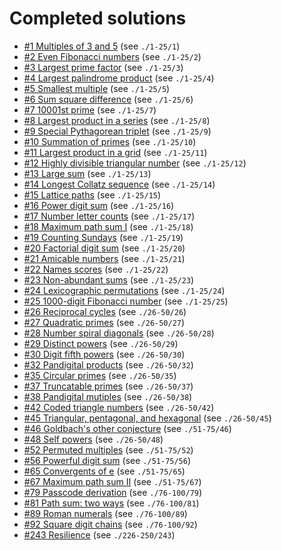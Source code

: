 Completed solutions
===================
* [#1 Multiples of 3 and 5](http://projecteuler.net/problem=1) (see `./1-25/1`)
* [#2 Even Fibonacci numbers](http://projecteuler.net/problem=2) (see `./1-25/2`)
* [#3 Largest prime factor](http://projecteuler.net/problem=3) (see `./1-25/3`)
* [#4 Largest palindrome product](http://projecteuler.net/problem=4) (see `./1-25/4`)
* [#5 Smallest multiple](http://projecteuler.net/problem=5) (see `./1-25/5`)
* [#6 Sum square difference](http://projecteuler.net/problem=6) (see `./1-25/6`)
* [#7 10001st prime](http://projecteuler.net/problem=7) (see `./1-25/7`)
* [#8 Largest product in a series](http://projecteuler.net/problem=8) (see `./1-25/8`)
* [#9 Special Pythagorean triplet](http://projecteuler.net/problem=9) (see `./1-25/9`)
* [#10 Summation of primes](http://projecteuler.net/problem=10) (see `./1-25/10`)
* [#11 Largest product in a grid](http://projecteuler.net/problem=11) (see `./1-25/11`)
* [#12 Highly divisible triangular number](http://projecteuler.net/problem=12) (see `./1-25/12`)
* [#13 Large sum](http://projecteuler.net/problem=13) (see `./1-25/13`)
* [#14 Longest Collatz sequence](http://projecteuler.net/problem=14) (see `./1-25/14`)
* [#15 Lattice paths](http://projecteuler.net/problem=15) (see `./1-25/15`)
* [#16 Power digit sum](http://projecteuler.net/problem=16) (see `./1-25/16`)
* [#17 Number letter counts](http://projecteuler.net/problem=17) (see `./1-25/17`)
* [#18 Maximum path sum I](http://projecteuler.net/problem=18) (see `./1-25/18`)
* [#19 Counting Sundays](http://projecteuler.net/problem=19) (see `./1-25/19`)
* [#20 Factorial digit sum](http://projecteuler.net/problem=20) (see `./1-25/20`)
* [#21 Amicable numbers](http://projecteuler.net/problem=21) (see `./1-25/21`)
* [#22 Names scores](http://projecteuler.net/problem=22) (see `./1-25/22`)
* [#23 Non-abundant sums](http://projecteuler.net/problem=23) (see `./1-25/23`)
* [#24 Lexicographic permutations](http://projecteuler.net/problem=24) (see `./1-25/24`)
* [#25 1000-digit Fibonacci number](http://projecteuler.net/problem=25) (see `./1-25/25`)
* [#26 Reciprocal cycles](http://projecteuler.net/problem=26) (see `./26-50/26`)
* [#27 Quadratic primes](http://projecteuler.net/problem=27) (see `./26-50/27`)
* [#28 Number spiral diagonals](http://projecteuler.net/problem=28) (see `./26-50/28`)
* [#29 Distinct powers](http://projecteuler.net/problem=29) (see `./26-50/29`)
* [#30 Digit fifth powers](http://projecteuler.net/problem=30) (see `./26-50/30`)
* [#32 Pandigital products](http://projecteuler.net/problem=32) (see `./26-50/32`)
* [#35 Circular primes](http://projecteuler.net/problem=35) (see `./26-50/35`)
* [#37 Truncatable primes](http://projecteuler.net/problem=37) (see `./26-50/37`)
* [#38 Pandigital mutiples](http://projecteuler.net/problem=38) (see `./26-50/38`)
* [#42 Coded triangle numbers](http://projecteuler.net/problem=42) (see `./26-50/42`)
* [#45 Triangular, pentagonal, and hexagonal](http://projecteuler.net/problem=45) (see `./26-50/45`)
* [#46 Goldbach's other conjecture](http://projecteuler.net/problem=46) (see `./51-75/46`)
* [#48 Self powers](http://projecteuler.net/problem=48) (see `./26-50/48`)
* [#52 Permuted multiples](http://projecteuler.net/problem=52) (see `./51-75/52`)
* [#56 Powerful digit sum](http://projecteuler.net/problem=56) (see `./51-75/56`)
* [#65 Convergents of e](http://projecteuler.net/problem=65) (see `./51-75/65`)
* [#67 Maximum path sum II](http://projecteuler.net/problem=67) (see `./51-75/67`)
* [#79 Passcode derivation](http://projecteuler.net/problem=79) (see `./76-100/79`)
* [#81 Path sum: two ways](http://projecteuler.net/problem=81) (see `./76-100/81`)
* [#89 Roman numerals](http://projecteuler.net/problem=89) (see `./76-100/89`)
* [#92 Square digit chains](http://projecteuler.net/problem=92) (see `./76-100/92`)
* [#243 Resilience](http://projecteuler.net/problem=243) (see `./226-250/243`)
